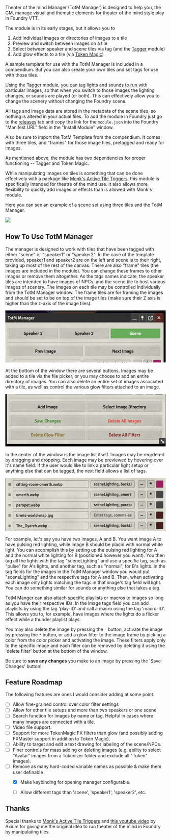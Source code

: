 Theater of the mind Manager (TotM Manager) is designed to help you, the GM, manage visual and thematic elements for theater of the mind style play in Foundry VTT.

The module is in its early stages, but it allows you to 

1. Add individual images or directories of images to a tile
2. Preview and switch between images on a tile
3. Select between speaker and scene tiles via tag (and the [Tagger](https://github.com/fantasycalendar/FoundryVTT-Tagger) module)
4. Add glow effects to a tile (via [Token Magic](https://github.com/Feu-Secret/Tokenmagic))

A sample template for use with the TotM Manager is included in a compendium. But you can also create your own tiles and set tags for use with those tiles.

Using the Tagger module, you can tag lights and sounds to run with particular images, so that when you switch to those images the lighting changes, or sounds are played (or both). This can effectively allow you to change the scenery without changing the Foundry scene.

All tags and image data are stored in the metadata of the scene tiles, so nothing is altered in your actual files. To add the module in Foundry just go to the [releases](https://github.com/LichFactory-Games/TotM-Manager/releases) tab and copy the link for the `module.json` into the Foundry "Manifest URL" field in the "Install Module" window.

Also be sure to import the TotM Template from the compendium. It comes with three tiles, and "frames" for those image tiles, pretagged and ready for images. 

As mentioned above, the module has two dependencies for proper functioning -- Tagger and Token Magic. 

While manipulating images on tiles is something that can be done effectively with a package like [Monk's Active Tile Triggers](https://github.com/ironmonk88/monks-active-tiles), this module is specifically intended for theatre of the mind use. It also allows more flexibility to quickly add images or effects than is allowed with Monk's module. 

Here you can see an example of a scene set using three tiles and the TotM Manager.

![](./screenshots/totmm-screenshot.png)

## How To Use TotM Manager

The manager is designed to work with tiles that have been tagged with either "scene" or "speaker1" or "speaker2". In the case of the template provided, speaker1 and speaker2 are on the left and scene is to their right, taking up most of the rest of the canvas. There are also "frame" tiles (the images are included in the module). You can change these frames to other images or remove them altogether. As the tags names indicate, the speaker tiles are intended to have images of NPCs, and the scene tile to host various images of scenery. The images on each tile may be controlled individually from the TotM Manager window. The frame tiles are for framing the images and should be set to be on top of the image tiles (make sure their Z axis is higher than the z-axis of the image tiles). 

![](./screenshots/totmm-screenshot-buttons.png)

At the bottom of the window there are several buttons. Images may be added to a tile via the file picker, or you may choose to add an entire directory of images. You can also delete an entire set of images associated with a tile, as well as control the various glow filters attached to an image. 

![](./screenshots/totmm-screenshot-buttons2.png)

In the center of the window is the image list itself. Images may be reordered by dragging and dropping. Each image may be previewed by hovering over it's name field. If the user would like to link a particular light setup or anything else that can be tagged, the next field allows a list of tags. 

![](./screenshots/totmm-screenshot-fields.png)

For example, let's say you have two images, A and B. You want image A to have pulsing red lighting, while image B should be placid with normal white light. You can accomplish this by setting up the pulsing red lighting for A and the normal white lighting for B (positioned however you want). You then tag all the lights with the tag "sceneLighting" and use a specific tag, such as "pulse" for A's lights, and another tag, such as "normal", for B's lights. In the tag fields for the images in the TotM Manager window you would put "sceneLighting" and the respective tags for A and B. Then, when activating each image only lights matching the tags in that image's tag field will light. You can do something similar for sounds or anything else that takes a tag. 

TotM Manger can also attach specific playlists or macros to images so long as you have their respective IDs. In the image tags field you can add playlists by using the tag 'play-ID' and call a macro using the tag 'macro-ID'. This allows you to, for example, have images where the lights do a flicker effect while a thunder playlist plays. 

You may also delete the image by pressing the `-` button, activate the image by pressing the `*` button, or add a glow filter to the image frame by picking a color from the color picker and activating the image. These filters apply only to the specific image and each filter can be removed by deleting it using the 'delete filter' button at the bottom of the window. 

Be sure to **save any changes** you make to an image by pressing the 'Save Changes' button!

## Feature Roadmap

The following features are ones I would consider adding at some point. 

- [ ] Allow fine-grained control over color filter settings 
- [ ] Allow for other tile setups and more than two speakers or one scene
- [ ] Search function for images by name or tag. Helpful in cases where many images are connected with a tile. 
- [ ] Video file support.
- [ ] Support for more TokenMagic FX filters than glow (and possibly adding FXMaster support in addition to Token Magic). 
- [ ] Ability to target and edit a text drawing for labeling of the scene/NPCs.
- [ ] Finer controls for mass adding or deleting images (e.g. ability to select "Avatar" images from a Tokenizer folder and exclude all "Token" images).
- [ ] Remove as many hard-coded variable names as possible & make them user definable
  - [X] Make keybinding for opening manager configurable.
  - [ ] Allow different tags than 'scene', 'speaker1', 'speaker2', etc. 
  

## Thanks

Special thanks to [Monk's Active Tile Triggers](https://github.com/ironmonk88/monks-active-tiles) and [this youtube video](https://www.youtube.com/watch?v=Uq1y7l7DcoU) by Axium for giving me the original idea to run theater of the mind in Foundry by manipulating tiles. 
